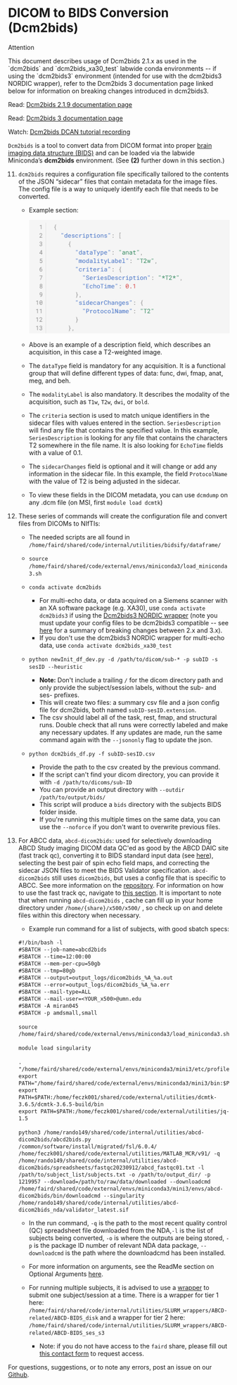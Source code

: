 # DICOM to BIDS Conversion (Dcm2bids)

<div class="admonition attention">
    <p class="first admonition-title">Attention</p>
    <p class="last">
        This document describes usage of Dcm2bids 2.1.x as used in the `dcm2bids` and `dcm2bids_xa30_test` labwide conda environments -- if using the `dcm2bids3` environment (intended for use with the dcm2bids3 NORDIC wrapper), refer to the Dcm2bids 3 documentation page linked below for information on breaking changes introduced in dcm2bids3.
    </p>
</div>

Read: [Dcm2bids 2.1.9 documentation page](https://unfmontreal.github.io/Dcm2Bids/2.1.9/)

Read: [Dcm2bids 3 documentation page](https://unfmontreal.github.io/Dcm2Bids/current/)

Watch: [Dcm2bids DCAN tutorial recording](https://drive.google.com/drive/folders/1OgyqFfpqp3qWg4OJzY9ADTwV26j8fJYf) 

`Dcm2bids` is a tool to convert data from DICOM format into proper [brain imaging data structure (BIDS)](https://bids-specification.readthedocs.io/en/stable/) and can be loaded via the labwide Miniconda’s **dcm2bids** environment. (See **(2)** further down in this section.) 


11. `dcm2bids` requires a configuration file specifically tailored to the contents of the JSON “sidecar” files that contain metadata for the image files. The config file is a way to uniquely identify each file that needs to be converted.
    * Example section: 
        
        ![example dcm2bids](img/dcm2bids-example.png)
        
    * Above is an example of a description field, which describes an acquisition, in this case a T2-weighted image. 
        
    * The `dataType` field is mandatory for any acquisition. It is a functional group that will define different types of data: func, dwi, fmap, anat, meg, and beh.
        
    * The `modalityLabel` is also mandatory. It describes the modality of the acquisition, such as `T1w`, `T2w`, `dwi`, or `bold`.
        
    * The `criteria` section is used to match unique identifiers in the sidecar files with values entered in the section. `SeriesDescription` will find any file that contains the specified value. In this example, `SeriesDescription` is looking for any file that contains the characters T2 somewhere in the file name. It is also looking for `EchoTime` fields with a value of 0.1.
        
    * The `sidecarChanges` field is optional and it will change or add any information in the sidecar file. In this example, the field `ProtocolName` with the value of T2 is being adjusted in the sidecar.
    * To view these fields in the DICOM metadata, you can use `dcmdump` on any .dcm file (on MSI, first `module load dcmtk`)
    
12. These series of commands will create the configuration file and convert files from DICOMs to NIfTIs:

    * The needed scripts are all found in `/home/faird/shared/code/internal/utilities/bidsify/dataframe/` 
        
    *  `source /home/faird/shared/code/external/envs/miniconda3/load_miniconda3.sh`
        
    * `conda activate dcm2bids`
            
        - For multi-echo data, or data acquired on a Siemens scanner with an XA software package (e.g. XA30), use `conda activate dcm2bids3` if using the [Dcm2bids3 NORDIC wrapper](nordic.md) (note you must update your config files to be dcm2bids3 compatible --  see [here](https://unfmontreal.github.io/Dcm2Bids/3.0.2/upgrade/#upgrading-from-2x-to-3x) for a summary of breaking changes between 2.x and 3.x). 
        - If you don't use the dcm2bids3 NORDIC wrapper for multi-echo data, use `conda activate dcm2bids_xa30_test`
        
    * `python newInit_df_dev.py -d /path/to/dicom/sub-* -p subID -s sesID --heuristic`

        - **Note:** Don't include a trailing `/` for the dicom directory path and only provide the subject/session labels, without the sub- and ses- prefixes.
        - This will create two files: a summary csv file and a json config file for dcm2bids, both named `subID-sesID.extension`. 
        - The csv should label all of the task, rest, fmap, and structural runs. Double check that all runs were correctly labeled and make any necessary updates. If any updates are made, run the same command again with the `--jsononly` flag to update the json.

    * `python dcm2bids_df.py -f subID-sesID.csv`

        - Provide the path to the csv created by the previous command.
        - If the script can't find your dicom directory, you can provide it with `-d /path/to/dicoms/sub-ID`
        - You can provide an output directory with `--outdir /path/to/output/bids/`
        - This script will produce a `bids` directory with the subjects BIDS folder inside.
        - If you're running this multiple times on the same data, you can use the `--noforce` if you don't want to overwrite previous files.
    
13. For ABCC data, `abcd-dicom2bids`: used for selectively downloading ABCD Study imaging DICOM data QC'ed as good by the ABCD DAIC site (fast track qc), converting it to BIDS standard input data (see [here](https://collection3165.readthedocs.io/en/stable/recommendations/#3-the-bids-quality-control-file)), selecting the best pair of spin echo field maps, and correcting the sidecar JSON files to meet the BIDS Validator specification. `abcd-dicom2bids` still uses `dicom2bids`, but uses a config file that is specific to ABCC. See more information on the [repository](https://github.com/DCAN-Labs/abcd-dicom2bids). For information on how to use the fast track qc, navigate to [this section](fasttrack.md). It is important to note that when running `abcd-dicom2bids` , cache can fill up in your home directory under `/home/{share}/x500/x500/` , so check up on and delete files within this directory when necessary. 
        

    * Example run command for a list of subjects, with good sbatch specs:

    ```
    #!/bin/bash -l
    #SBATCH --job-name=abcd2bids
    #SBATCH --time=12:00:00
    #SBATCH --mem-per-cpu=50gb
    #SBATCH --tmp=80gb
    #SBATCH --output=output_logs/dicom2bids_%A_%a.out
    #SBATCH --error=output_logs/dicom2bids_%A_%a.err
    #SBATCH --mail-type=ALL
    #SBATCH --mail-user=<YOUR_x500>@umn.edu
    #SBATCH -A miran045
    #SBATCH -p amdsmall,small

    source /home/faird/shared/code/external/envs/miniconda3/load_miniconda3.sh

    module load singularity

    . "/home/faird/shared/code/external/envs/miniconda3/mini3/etc/profile.d/conda.sh"
    export PATH="/home/faird/shared/code/external/envs/miniconda3/mini3/bin:$PATH"
    export PATH=$PATH:/home/feczk001/shared/code/external/utilities/dcmtk-3.6.5/dcmtk-3.6.5-build/bin
    export PATH=$PATH:/home/feczk001/shared/code/external/utilities/jq-1.5

    python3 /home/rando149/shared/code/internal/utilities/abcd-dicom2bids/abcd2bids.py /common/software/install/migrated/fsl/6.0.4/ /home/feczk001/shared/code/external/utilities/MATLAB_MCR/v91/ -q /home/rando149/shared/code/internal/utilities/abcd-dicom2bids/spreadsheets/fastqc20230912/abcd_fastqc01.txt -l /path/to/subject_list/subjects.txt -o /path/to/output_dir/ -p 1219957 --download=/path/to/raw/data/downloaded --downloadcmd /home/faird/shared/code/external/envs/miniconda3/mini3/envs/abcd-dicom2bids/bin/downloadcmd --singularity /home/rando149/shared/code/internal/utilities/abcd-dicom2bids_nda/validator_latest.sif 
    ```
        
    - In the run command, `-q` is the path to the most recent quality control (QC) spreadsheet file downloaded from the NDA,`-l` is the list of subjects being converted, `-o` is where the outputs are being stored, `-p` is the package ID number of relevant NDA data package, `--downloadcmd` is the path where the downloadcmd has been installed.
        
    - For more information on arguments, see the ReadMe section on Optional Arguments [here](https://github.com/DCAN-Labs/abcd-dicom2bids).
        
    - For running multiple subjects, it is advised to use a [wrapper](wrappers.md) to submit one subject/session at a time. There is a wrapper for tier 1 here: `/home/faird/shared/code/internal/utilities/SLURM_wrappers/ABCD-related/ABCD-BIDS_disk` and a wrapper for tier 2 here: `/home/faird/shared/code/internal/utilities/SLURM_wrappers/ABCD-related/ABCD-BIDS_ses_s3`
            
        * Note: if you do not have access to the `faird` share, please fill out [this contact form](https://innovation.umn.edu/developmental-cognition-and-neuroimaging-lab/contact-us/) to request access.


For questions, suggestions, or to note any errors, post an issue on our [Github](https://github.com/DCAN-Labs/cdni-brain/issues).
